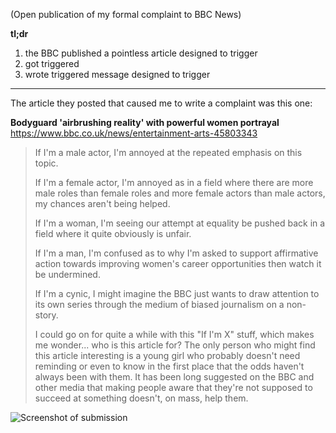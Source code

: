 <!-- post-title: My complaint to the BBC -->
<!-- post-timestamp: 1539424980866 -->

(Open publication of my formal complaint to BBC News)

**tl;dr**

1. the BBC published a pointless article designed to trigger
2. got triggered
3. wrote triggered message designed to trigger

---

The article they posted that caused me to write a complaint was this one:

**Bodyguard 'airbrushing reality' with powerful women portrayal**  
<https://www.bbc.co.uk/news/entertainment-arts-45803343>

> If I'm a male actor, I'm annoyed at the repeated emphasis on this topic.
>
> If I'm a female actor, I'm annoyed as in a field where there are more male
> roles than female roles and more female actors than male actors, my chances
> aren't being helped.
>
> If I'm a woman, I'm seeing our attempt at equality be pushed back in a field
> where it quite obviously is unfair.
>
> If I'm a man, I'm confused as to why I'm asked to support affirmative action
> towards improving women's career opportunities then watch it be undermined.
>
> If I'm a cynic, I might imagine the BBC just wants to draw attention to its
> own series through the medium of biased journalism on a non-story.
>
> I could go on for quite a while with this "If I'm X" stuff, which makes me
> wonder... who is this article for? The only person who might find this article
> interesting is a young girl who probably doesn't need reminding or even to
> know in the first place that the odds haven't always been with them. It has
> been long suggested on the BBC and other media that making people aware that
> they're not supposed to succeed at something doesn't, on mass, help them.

<div style="max-width:400px">

![Screenshot of submission](images/complaint_screenshot.jpg)

</div>
